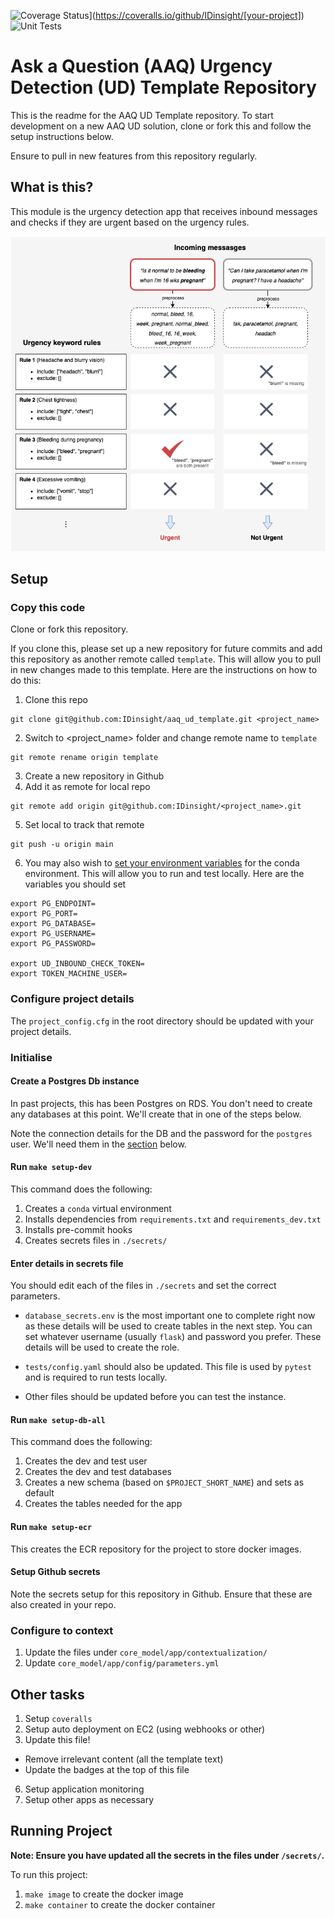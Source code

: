 ![Coverage Status](https://coveralls.io/repos/github/IDinsight/[your-project]/badge.svg?t=[code])](https://coveralls.io/github/IDinsight/[your-project])
![Unit Tests](https://github.com/IDinsight/[your-project]/actions/workflows/validation-test.yml/badge.svg)

# Ask a Question (AAQ) Urgency Detection (UD) Template Repository

This is the readme for the AAQ UD Template repository. To start development on a new AAQ UD solution, clone or fork this and follow the setup instructions below.

Ensure to pull in new features from this repository regularly.

## What is this?

This module is the urgency detection app that receives inbound messages and checks if they are urgent based on the urgency rules.

![Urgency Detection example diagram](./docs/readme/images/urgency_detection.png)

## Setup

### Copy this code

Clone or fork this repository.

If you clone this, please set up a new repository for future commits and add this repository as another remote called `template`. This will allow you to pull in new changes made to this template. Here are the instructions on how to do this:

1. Clone this repo

```
git clone git@github.com:IDinsight/aaq_ud_template.git <project_name>
```

2. Switch to <project_name> folder and change remote name to `template`

```
git remote rename origin template
```

3. Create a new repository in Github
4. Add it as remote for local repo

```
git remote add origin git@github.com:IDinsight/<project_name>.git
```

5. Set local to track that remote

```
git push -u origin main
```

6. You may also wish to [set your environment variables](https://docs.conda.io/projects/conda/en/latest/user-guide/tasks/manage-environments.html#setting-environment-variables) for the conda environment. This will allow you to run and test locally. Here are the variables you should set

```
export PG_ENDPOINT=
export PG_PORT=
export PG_DATABASE=
export PG_USERNAME=
export PG_PASSWORD=

export UD_INBOUND_CHECK_TOKEN=
export TOKEN_MACHINE_USER=
```

### Configure project details

The `project_config.cfg` in the root directory should be updated with your project details.

### Initialise

#### Create a Postgres Db instance

In past projects, this has been Postgres on RDS. You don't need to create any databases at this point. We'll create that in one of the steps below.

Note the connection details for the DB and the password for the `postgres` user. We'll need them in the [section](#enter_details_in_secrets_file) below.

#### Run `make setup-dev`

This command does the following:

1. Creates a `conda` virtual environment
2. Installs dependencies from `requirements.txt` and `requirements_dev.txt`
3. Installs pre-commit hooks
4. Creates secrets files in `./secrets/`

#### Enter details in secrets file

You should edit each of the files in `./secrets` and set the correct parameters.

-   `database_secrets.env` is the most important one to complete right now as these details will be used to create tables in the next step. You can set whatever username (usually `flask`) and password you prefer. These details will be used to create the role.

-   `tests/config.yaml` should also be updated. This file is used by `pytest` and is required to run tests locally.

-   Other files should be updated before you can test the instance.

#### Run `make setup-db-all`

This command does the following:

1. Creates the dev and test user
2. Creates the dev and test databases
3. Creates a new schema (based on `$PROJECT_SHORT_NAME`) and sets as default
4. Creates the tables needed for the app

#### Run `make setup-ecr`

This creates the ECR repository for the project to store docker images.

#### Setup Github secrets

Note the secrets setup for this repository in Github. Ensure that these are also created in your repo.

### Configure to context

1. Update the files under `core_model/app/contextualization/`
2. Update `core_model/app/config/parameters.yml`

## Other tasks

1. Setup `coveralls`
2. Setup auto deployment on EC2 (using webhooks or other)
3. Update this file!

-   Remove irrelevant content (all the template text)
-   Update the badges at the top of this file

6. Setup application monitoring
7. Setup other apps as necessary

## Running Project

**Note: Ensure you have updated all the secrets in the files under `/secrets/`.**

To run this project:

1. `make image` to create the docker image
2. `make container` to create the docker container

